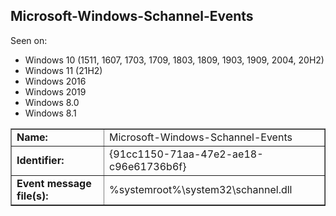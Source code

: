 ## Microsoft-Windows-Schannel-Events

Seen on:
* Windows 10 (1511, 1607, 1703, 1709, 1803, 1809, 1903, 1909, 2004, 20H2)
* Windows 11 (21H2)
* Windows 2016
* Windows 2019
* Windows 8.0
* Windows 8.1

<table border="1" class="docutils">
  <tbody>
    <tr>
      <td><b>Name:</b></td>
      <td>Microsoft-Windows-Schannel-Events</td>
    </tr>
    <tr>
      <td><b>Identifier:</b></td>
      <td>{91cc1150-71aa-47e2-ae18-c96e61736b6f}</td>
    </tr>
    <tr>
      <td><b>Event message file(s):</b></td>
      <td>%systemroot%\system32\schannel.dll</td>
    </tr>
  </tbody>
</table>

&nbsp;

